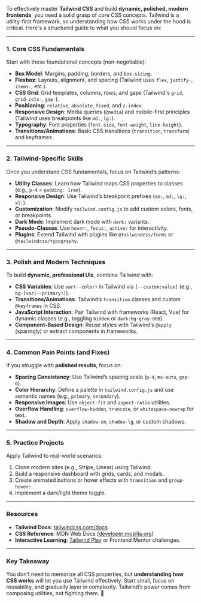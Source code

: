 
To effectively master **Tailwind CSS** and build **dynamic, polished, modern frontends**, you need a solid grasp of core CSS concepts. Tailwind is a utility-first framework, so understanding how CSS works under the hood is critical. Here's a structured guide to what you should focus on:

---

### **1. Core CSS Fundamentals**
Start with these foundational concepts (non-negotiable):
- **Box Model**: Margins, padding, borders, and `box-sizing`.
- **Flexbox**: Layouts, alignment, and spacing (Tailwind uses `flex`, `justify-`, `items-`, etc.).
- **CSS Grid**: Grid templates, columns, rows, and gaps (Tailwind's `grid`, `grid-cols-`, `gap-`).
- **Positioning**: `relative`, `absolute`, `fixed`, and `z-index`.
- **Responsive Design**: Media queries (`@media`) and mobile-first principles (Tailwind uses breakpoints like `md:`, `lg:`).
- **Typography**: Font properties (`font-size`, `font-weight`, `line-height`).
- **Transitions/Animations**: Basic CSS transitions (`transition`, `transform`) and keyframes.

---

### **2. Tailwind-Specific Skills**
Once you understand CSS fundamentals, focus on Tailwind’s patterns:
- **Utility Classes**: Learn how Tailwind maps CSS properties to classes (e.g., `p-4` = `padding: 1rem`).
- **Responsive Design**: Use Tailwind’s breakpoint prefixes (`sm:`, `md:`, `lg:`, `xl:`).
- **Customization**: Modify `tailwind.config.js` to add custom colors, fonts, or breakpoints.
- **Dark Mode**: Implement dark mode with `dark:` variants.
- **Pseudo-Classes**: Use `hover:`, `focus:`, `active:` for interactivity.
- **Plugins**: Extend Tailwind with plugins like `@tailwindcss/forms` or `@tailwindcss/typography`.

---

### **3. Polish and Modern Techniques**
To build **dynamic, professional UIs**, combine Tailwind with:
- **CSS Variables**: Use `var(--color)` in Tailwind via `[--custom:value]` (e.g., `bg-[var(--primary)]`).
- **Transitions/Animations**: Tailwind’s `transition` classes and custom `@keyframes` in CSS.
- **JavaScript Interaction**: Pair Tailwind with frameworks (React, Vue) for dynamic classes (e.g., toggling `hidden` or `dark:bg-gray-800`).
- **Component-Based Design**: Reuse styles with Tailwind’s `@apply` (sparingly) or extract components in frameworks.

---

### **4. Common Pain Points (and Fixes)**
If you struggle with **polished results**, focus on:
- **Spacing Consistency**: Use Tailwind’s spacing scale (`p-4`, `mx-auto`, `gap-6`).
- **Color Hierarchy**: Define a palette in `tailwind.config.js` and use semantic names (e.g., `primary`, `secondary`).
- **Responsive Images**: Use `object-fit` and `aspect-ratio` utilities.
- **Overflow Handling**: `overflow-hidden`, `truncate`, or `whitespace-nowrap` for text.
- **Shadow and Depth**: Apply `shadow-sm`, `shadow-lg`, or custom shadows.

---

### **5. Practice Projects**
Apply Tailwind to real-world scenarios:
1. Clone modern sites (e.g., Stripe, Linear) using Tailwind.
2. Build a responsive dashboard with grids, cards, and modals.
3. Create animated buttons or hover effects with `transition` and `group-hover:`.
4. Implement a dark/light theme toggle.

---

### **Resources**
- **Tailwind Docs**: [tailwindcss.com/docs](https://tailwindcss.com/docs)
- **CSS Reference**: MDN Web Docs ([developer.mozilla.org](https://developer.mozilla.org))
- **Interactive Learning**: [Tailwind Play](https://play.tailwindcss.com) or Frontend Mentor challenges.

---

### **Key Takeaway**
You don’t need to memorize all CSS properties, but **understanding how CSS works** will let you use Tailwind effectively. Start small, focus on reusability, and gradually layer in complexity. Tailwind’s power comes from composing utilities, not fighting them. 🚀